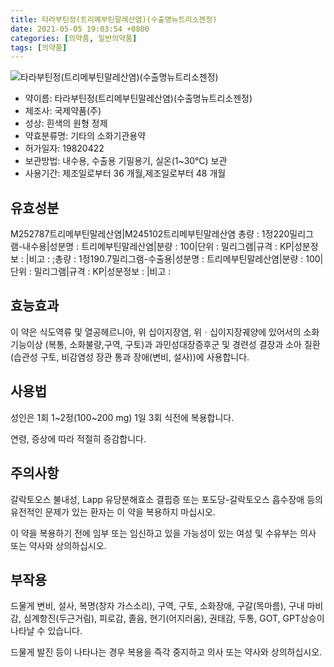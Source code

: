 ```yaml
---
title: 타라부틴정(트리메부틴말레산염)(수출명뉴트리소젠정)
date: 2021-05-05 19:03:54 +0800
categories: [의약품, 일반의약품]
tags: [의약품]
---
```

![타라부틴정(트리메부틴말레산염)(수출명뉴트리소젠정)](https://nedrug.mfds.go.kr/pbp/cmn/itemImageDownload/147427336539800187)

- 약이름: 타라부틴정(트리메부틴말레산염)(수출명뉴트리소젠정)
- 제조사: 국제약품(주)
- 성상: 흰색의 원형 정제
- 약효분류명: 기타의 소화기관용약
- 허가일자: 19820422
- 보관방법: 내수용, 수출용 기밀용기, 실온(1~30℃) 보관
- 사용기간: 제조일로부터 36 개월,제조일로부터 48 개월
## 유효성분
M252787트리메부틴말레산염|M245102트리메부틴말레산염
총량 : 1정220밀리그램-내수용|성분명 : 트리메부틴말레산염|분량 : 100|단위 : 밀리그램|규격 : KP|성분정보 : |비고 : ;총량 : 1정190.7밀리그램-수출용|성분명 : 트리메부틴말레산염|분량 : 100|단위 : 밀리그램|규격 : KP|성분정보 : |비고 :
## 효능효과
이 약은 식도역류 및 열공헤르니아, 위 십이지장염, 위ㆍ십이지장궤양에 있어서의 소화기능이상 (복통, 소화불량,구역, 구토)과 과민성대장증후군 및 경련성 결장과 소아 질환(습관성 구토, 비감염성 장관 통과 장애(변비, 설사))에 사용합니다.

## 사용법
성인은 1회 1~2정(100~200 mg) 1일 3회 식전에 복용합니다.

연령, 증상에 따라 적절히 증감합니다.

## 주의사항
갈락토오스 불내성, Lapp 유당분해효소 결핍증 또는 포도당-갈락토오스 흡수장애 등의 유전적인 문제가 있는 환자는 이 약을 복용하지 마십시오.

이 약을 복용하기 전에 임부 또는 임신하고 있을 가능성이 있는 여성 및 수유부는 의사 또는 약사와 상의하십시오.

## 부작용
드물게 변비, 설사, 복명(창자 가스소리), 구역, 구토, 소화장애, 구갈(목마름), 구내 마비감, 심계항진(두근거림), 피로감, 졸음, 현기(어지러움), 권태감, 두통, GOT, GPT상승이 나타날 수 있습니다.

드물게 발진 등이 나타나는 경우 복용을 즉각 중지하고 의사 또는 약사와 상의하십시오.


